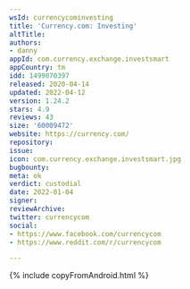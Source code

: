 ```yaml
---
wsId: currencycominvesting
title: 'Currency.com: Investing'
altTitle: 
authors:
- danny
appId: com.currency.exchange.investsmart
appCountry: tm
idd: 1499070397
released: 2020-04-14
updated: 2022-04-12
version: 1.24.2
stars: 4.9
reviews: 43
size: '60009472'
website: https://currency.com/
repository: 
issue: 
icon: com.currency.exchange.investsmart.jpg
bugbounty: 
meta: ok
verdict: custodial
date: 2022-01-04
signer: 
reviewArchive: 
twitter: currencycom
social:
- https://www.facebook.com/currencycom
- https://www.reddit.com/r/currencycom

---
```


{% include copyFromAndroid.html %}
